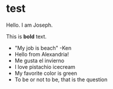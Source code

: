 # test

Hello. 
I am Joseph.

This is **bold** text. 

- "My job is beach" -Ken
- Hello from Alexandria!
- Me gusta el invierno
- I love pistachio icecream
- My favorite color is green
- To be or not to be, that is the question
